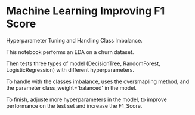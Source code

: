 # Machine Learning Improving F1 Score

Hyperparameter Tuning and Handling Class Imbalance.

This notebook performs an EDA on a churn dataset.

Then tests three types of model (DecisionTree, RandomForest, LogisticRegression) with different hyperparameters.

To handle with the classes imbalance, uses the oversmapling method, and the parameter class_weight='balanced' in the model. 

To finish, adjuste more hyperparameters in the model, to improve performance on the test set and increase the F1_Score.
